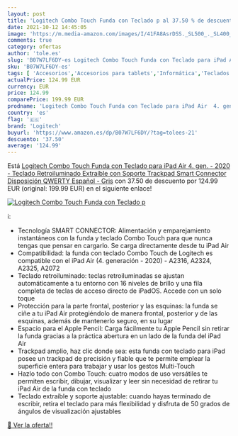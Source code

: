 ```yaml
---
layout: post
title: 'Logitech Combo Touch Funda con Teclado p al 37.50 % de descuento'
date: 2021-10-12 14:45:05
image: 'https://m.media-amazon.com/images/I/41FA8AsrDSS._SL500_._SL400_.jpg'
comments: true
category: ofertas
author: 'tole.es'
slug: 'B07W7LF6DY-es Logitech Combo Touch Funda con Teclado para iPad Air 4....'
sku: 'B07W7LF6DY-es'
tags: [ 'Accesorios','Accesorios para tablets','Informática','Teclados para tablets','ipad','logitech', ]
actualPrice: 124.99 EUR
currency: EUR
price: 124.99
comparePrice: 199.99 EUR
prodname: 'Logitech Combo Touch Funda con Teclado para iPad Air  4. gen. - 2020  - Teclado Retroiluminado Extraíble con Soporte  Trackpad  Smart Connector  Disposición QWERTY Español - Gris'
country: 'es'
flag: '🇪🇸'
brand: 'Logitech'
buyurl: 'https://www.amazon.es/dp/B07W7LF6DY/?tag=tolees-21'
descuento: '37.50'
average: '124.99'
---
```


Está [Logitech Combo Touch Funda con Teclado para iPad Air  4. gen. - 2020  - Teclado Retroiluminado Extraíble con Soporte  Trackpad  Smart Connector  Disposición QWERTY Español - Gris](https://www.amazon.es/dp/B07W7LF6DY/?tag=tolees-21) con 37.50 de descuento por 124.99 EUR (original: 199.99 EUR) en el siguiente enlace!

[![Logitech Combo Touch Funda con Teclado p](https://m.media-amazon.com/images/I/41FA8AsrDSS._SL500_._SL400_.jpg)](https://www.amazon.es/dp/B07W7LF6DY/?tag=tolees-21)

ℹ️:

- Tecnología SMART CONNECTOR: Alimentación y emparejamiento instantáneos con la funda y teclado Combo Touch para que nunca tengas que pensar en cargarlo. Se carga directamente desde tu iPad Air
- Compatibilidad: la funda con teclado Combo Touch de Logitech es compatible con el iPad Air (4. generación - 2020) - A2316, A2324, A2325, A2072
- Teclado retroiluminado: teclas retroiluminadas se ajustan automáticamente a tu entorno con 16 niveles de brillo y una fila completa de teclas de acceso directo de iPadOS. Accede con un solo toque
- Protección para la parte frontal, posterior y las esquinas: la funda se ciñe a tu iPad Air protegiéndolo de manera frontal, posterior y de las esquinas, además de mantenerlo seguro, en su lugar
- Espacio para el Apple Pencil: Carga fácilmente tu Apple Pencil sin retirar la funda gracias a la práctica abertura en un lado de la funda del iPad Air
- Trackpad amplio, haz clic donde sea: esta funda con teclado para iPad posee un trackpad de precisión y fiable que te permite emplear la superficie entera para trabajar y usar los gestos Multi-Touch
- Hazlo todo con Combo Touch: cuatro modos de uso versátiles te permiten escribir, dibujar, visualizar y leer sin necesidad de retirar tu iPad Air de la funda con teclado
- Teclado extraíble y soporte ajustable: cuando hayas terminado de escribir, retira el teclado para más flexibilidad y disfruta de 50 grados de ángulos de visualización ajustables

[🛒 Ver la oferta!!](https://www.amazon.es/dp/B07W7LF6DY/?tag=tolees-21)

